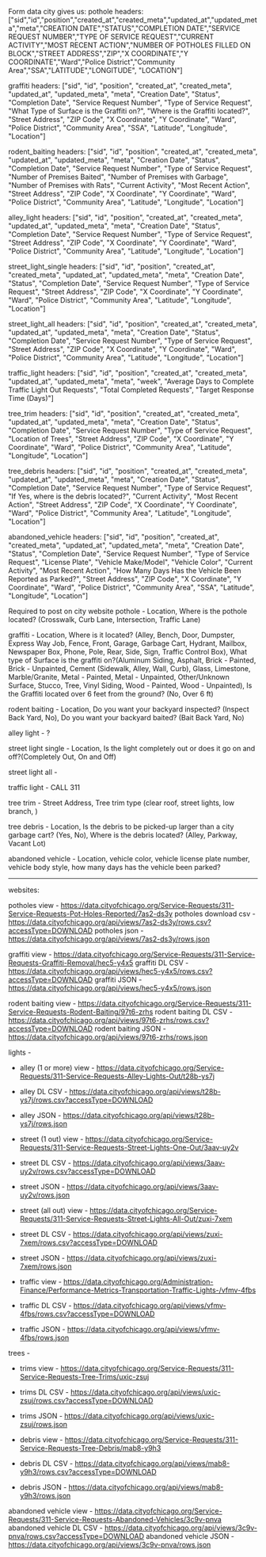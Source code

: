 Form data city gives us:
  pothole headers:["sid","id","position","created_at","created_meta","updated_at","updated_meta","meta","CREATION DATE","STATUS","COMPLETION DATE","SERVICE REQUEST NUMBER","TYPE OF SERVICE  REQUEST","CURRENT ACTIVITY","MOST RECENT ACTION","NUMBER OF POTHOLES FILLED ON BLOCK","STREET ADDRESS","ZIP","X COORDINATE","Y COORDINATE","Ward","Police District","Community Area","SSA","LATITUDE","LONGITUDE", "LOCATION"]

  graffiti headers: ["sid", "id", "position", "created_at", "created_meta", "updated_at", "updated_meta", "meta", "Creation Date", "Status", "Completion Date", "Service Request Number", "Type of Service Request", "What Type of Surface is the Graffiti on?", "Where is the Graffiti located?", "Street Address", "ZIP Code", "X Coordinate", "Y Coordinate", "Ward", "Police District", "Community Area", "SSA", "Latitude", "Longitude", "Location"]

  rodent_baiting headers: ["sid", "id", "position", "created_at", "created_meta", "updated_at", "updated_meta", "meta", "Creation Date", "Status", "Completion Date", "Service Request Number", "Type of Service Request", "Number of Premises Baited", "Number of Premises with Garbage", "Number of Premises with Rats", "Current Activity", "Most Recent Action", "Street Address", "ZIP Code", "X Coordinate", "Y Coordinate", "Ward", "Police District", "Community Area", "Latitude", "Longitude", "Location"]

  alley_light headers: ["sid", "id", "position", "created_at", "created_meta", "updated_at", "updated_meta", "meta", "Creation Date", "Status", "Completion Date", "Service Request Number", "Type of Service Request", "Street Address", "ZIP Code", "X Coordinate", "Y Coordinate", "Ward", "Police District", "Community Area", "Latitude", "Longitude", "Location"]

  street_light_single headers: ["sid", "id", "position", "created_at", "created_meta", "updated_at", "updated_meta", "meta", "Creation Date", "Status", "Completion Date", "Service Request Number", "Type of Service Request", "Street Address", "ZIP Code", "X Coordinate", "Y Coordinate", "Ward", "Police District", "Community Area", "Latitude", "Longitude", "Location"]

  street_light_all headers: ["sid", "id", "position", "created_at", "created_meta", "updated_at", "updated_meta", "meta", "Creation Date", "Status", "Completion Date", "Service Request Number", "Type of Service Request", "Street Address", "ZIP Code", "X Coordinate", "Y Coordinate", "Ward", "Police District", "Community Area", "Latitude", "Longitude", "Location"]

  traffic_light headers: ["sid", "id", "position", "created_at", "created_meta", "updated_at", "updated_meta", "meta", "week", "Average Days to Complete Traffic Light Out Requests", "Total Completed Requests", "Target Response Time (Days)"]

  tree_trim headers: ["sid", "id", "position", "created_at", "created_meta", "updated_at", "updated_meta", "meta", "Creation Date", "Status", "Completion Date", "Service Request Number", "Type of Service Request", "Location of Trees", "Street Address", "ZIP Code", "X Coordinate", "Y Coordinate", "Ward", "Police District", "Community Area", "Latitude", "Longitude", "Location"]

  tree_debris headers: ["sid", "id", "position", "created_at", "created_meta", "updated_at", "updated_meta", "meta", "Creation Date", "Status", "Completion Date", "Service Request Number", "Type of Service Request", "If Yes, where is the debris located?", "Current Activity", "Most Recent Action", "Street Address", "ZIP Code", "X Coordinate", "Y Coordinate", "Ward", "Police District", "Community Area", "Latitude", "Longitude", "Location"]

  abandoned_vehicle headers: ["sid", "id", "position", "created_at", "created_meta", "updated_at", "updated_meta", "meta", "Creation Date", "Status", "Completion Date", "Service Request Number", "Type of Service Request", "License Plate", "Vehicle Make/Model", "Vehicle Color", "Current Activity", "Most Recent Action", "How Many Days Has the Vehicle Been Reported as Parked?", "Street Address", "ZIP Code", "X Coordinate", "Y Coordinate", "Ward", "Police District", "Community Area", "SSA", "Latitude", "Longitude", "Location"]

Required to post on city website
  pothole - Location, Where is the pothole located? (Crosswalk, Curb Lane, Intersection, Traffic Lane)

  graffiti - Location, Where is it located? (Alley, Bench, Door, Dumpster, Express Way Job, Fence, Front, Garage, Garbage Cart, Hydrant, Mailbox, Newspaper Box, Phone, Pole, Rear, Side, Sign, Traffic Control Box), What type of Surface is the graffiti on?(Aluminum Siding, Asphalt, Brick - Painted, Brick - Unpainted, Cement (Sidewalk, Alley, Wall, Curb), Glass, Limestone, Marble/Granite, Metal - Painted, Metal - Unpainted, Other/Unknown Surface, Stucco, Tree, Vinyl Siding, Wood - Painted, Wood - Unpainted), Is the Graffiti located over 6 feet from the ground? (No, Over 6 ft)

  rodent baiting - Location, Do you want your backyard inspected? (Inspect Back Yard, No), Do you want your backyard baited? (Bait Back Yard, No)

  alley light - ?

  street light single - Location, Is the light completely out or does it go on and off?(Completely Out, On and Off)

  street light all -

  traffic light - CALL 311

  tree trim - Street Address, Tree trim type (clear roof, street lights, low branch, <text input here fwiw>)

  tree debris - Location, Is the debris to be picked-up larger than a city garbage cart? (Yes, No), Where is the debris located? (Alley, Parkway, Vacant Lot)

  abandoned vehicle - Location, vehicle color, vehicle license plate number, vehicle body style, how many days has the vehicle been parked?


  ----------------------------------------------------------------------------------------------------------------------------------------------
  websites:

  potholes view - https://data.cityofchicago.org/Service-Requests/311-Service-Requests-Pot-Holes-Reported/7as2-ds3y
potholes download csv - https://data.cityofchicago.org/api/views/7as2-ds3y/rows.csv?accessType=DOWNLOAD
potholes json - https://data.cityofchicago.org/api/views/7as2-ds3y/rows.json

graffiti view - https://data.cityofchicago.org/Service-Requests/311-Service-Requests-Graffiti-Removal/hec5-y4x5
graffiti DL CSV - https://data.cityofchicago.org/api/views/hec5-y4x5/rows.csv?accessType=DOWNLOAD
graffiti JSON - https://data.cityofchicago.org/api/views/hec5-y4x5/rows.json

rodent baiting view - https://data.cityofchicago.org/Service-Requests/311-Service-Requests-Rodent-Baiting/97t6-zrhs
rodent baiting DL CSV - https://data.cityofchicago.org/api/views/97t6-zrhs/rows.csv?accessType=DOWNLOAD
rodent baiting JSON - https://data.cityofchicago.org/api/views/97t6-zrhs/rows.json

lights -

- alley (1 or more) view - https://data.cityofchicago.org/Service-Requests/311-Service-Requests-Alley-Lights-Out/t28b-ys7j
- alley DL CSV - https://data.cityofchicago.org/api/views/t28b-ys7j/rows.csv?accessType=DOWNLOAD
- alley JSON - https://data.cityofchicago.org/api/views/t28b-ys7j/rows.json

- street (1 out) view - https://data.cityofchicago.org/Service-Requests/311-Service-Requests-Street-Lights-One-Out/3aav-uy2v
- street DL CSV - https://data.cityofchicago.org/api/views/3aav-uy2v/rows.csv?accessType=DOWNLOAD
- street JSON - https://data.cityofchicago.org/api/views/3aav-uy2v/rows.json

- street (all out) view - https://data.cityofchicago.org/Service-Requests/311-Service-Requests-Street-Lights-All-Out/zuxi-7xem
- street DL CSV - https://data.cityofchicago.org/api/views/zuxi-7xem/rows.csv?accessType=DOWNLOAD
- street JSON - https://data.cityofchicago.org/api/views/zuxi-7xem/rows.json

- traffic view - https://data.cityofchicago.org/Administration-Finance/Performance-Metrics-Transportation-Traffic-Lights-/vfmv-4fbs
- traffic DL CSV - https://data.cityofchicago.org/api/views/vfmv-4fbs/rows.csv?accessType=DOWNLOAD
- traffic JSON - https://data.cityofchicago.org/api/views/vfmv-4fbs/rows.json

trees -

- trims view - https://data.cityofchicago.org/Service-Requests/311-Service-Requests-Tree-Trims/uxic-zsuj
- trims DL CSV - https://data.cityofchicago.org/api/views/uxic-zsuj/rows.csv?accessType=DOWNLOAD
- trims JSON - https://data.cityofchicago.org/api/views/uxic-zsuj/rows.json

- debris view - https://data.cityofchicago.org/Service-Requests/311-Service-Requests-Tree-Debris/mab8-y9h3
- debris DL CSV - https://data.cityofchicago.org/api/views/mab8-y9h3/rows.csv?accessType=DOWNLOAD
- debris JSON - https://data.cityofchicago.org/api/views/mab8-y9h3/rows.json

abandoned vehicle view - https://data.cityofchicago.org/Service-Requests/311-Service-Requests-Abandoned-Vehicles/3c9v-pnva
abandoned vehicle DL CSV - https://data.cityofchicago.org/api/views/3c9v-pnva/rows.csv?accessType=DOWNLOAD
abandoned vehicle JSON - https://data.cityofchicago.org/api/views/3c9v-pnva/rows.json
